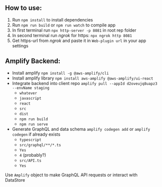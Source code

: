 ## How to use:

1. Run `npm install` to install dependencies
2. Run `npm run build` or `npm run watch` to compile app
3. In first terminal run `npx http-server -p 8081` in root rep folder
4. In second terminal run _ngrok_ for https: `npx ngrok http 8081`
5. Get https-url from _ngrok_ and paste it in `Web-plugin url` in your app settings


## Amplify Backend:

* Install amplify `npm install -g @aws-amplify/cli`
* Install amplify library `npm install aws-amplify @aws-amplify/ui-react`
* Integrate backend into client repo `amplify pull --appId d2oveujq8uapz3 --envName staging`
  * `whatever`
  * `javascript`
  * `react`
  * `src`
  * `dist`
  * `npm run build`
  * `npm run serve`
* Generate GraphQL and data schema `amplify codegen add` or `amplify codegen` if already exists
  * `typescript`
  * `src/graphql/**/*.ts`
  * `Yes`
  * `4` (probably?)
  * `src/API.ts`
  * `Yes`
  
Use `Amplify` object to make GraphQL API requests or interact with DataStore 